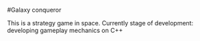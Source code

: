#Galaxy conqueror

This is a strategy game in space.
Currently stage of development: developing gameplay mechanics on C++
